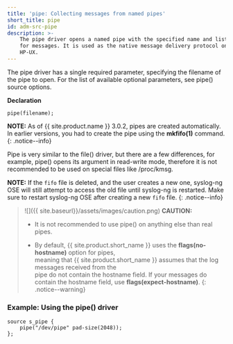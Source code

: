 ```yaml
---
title: 'pipe: Collecting messages from named pipes'
short_title: pipe
id: adm-src-pipe
description: >-
    The pipe driver opens a named pipe with the specified name and listens
    for messages. It is used as the native message delivery protocol on
    HP-UX.
---
```


The pipe driver has a single required parameter, specifying the filename
of the pipe to open. For the list of available optional parameters, see
pipe() source options.

**Declaration**

```config
pipe(filename);
```

**NOTE:** As of {{ site.product.name }} 3.0.2, pipes are created
automatically. In earlier versions, you had to create the pipe using the
**mkfifo(1)** command.
{: .notice--info}

Pipe is very similar to the file() driver, but there are a few
differences, for example, pipe() opens its argument in read-write mode,
therefore it is not recommended to be used on special files like
/proc/kmsg.

**NOTE:** If the `fifo` file is deleted, and the user creates a new one, syslog-ng OSE will still attempt to access the old file until syslog-ng is restarted. Make sure to restart syslog-ng OSE after creating a new `fifo` file.
{: .notice--info}

>![]({{ site.baseurl}}/assets/images/caution.png) **CAUTION:**
>  
>- It is not recommended to use pipe() on anything else than real pipes.
>  
>- By default, {{ site.product.short_name }} uses the **flags(no-hostname)** option for pipes,  
>   meaning that {{ site.product.short_name }} assumes that the log messages received from the  
>   pipe do not contain the hostname field. If your messages do contain the 
>   hostname field, use **flags(expect-hostname)**.
{: .notice--warning}

### Example: Using the pipe() driver

```config
source s_pipe {
    pipe("/dev/pipe" pad-size(2048));
};
```
